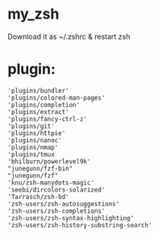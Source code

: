# my_zsh
Download it as ~/.zshrc & restart zsh

# plugin:

    'plugins/bundler'
    'plugins/colored-man-pages'
    'plugins/completion'
    'plugins/extract'
    'plugins/fancy-ctrl-z'
    'plugins/git'
    'plugins/httpie'
    'plugins/nanoc'
    'plugins/nmap'
    'plugins/tmux
    'bhilburn/powerlevel9k'
    "junegunn/fzf-bin"
    "junegunn/fzf"
    'knu/zsh-manydots-magic'
    'seebi/dircolors-solarized'
    'Tarrasch/zsh-bd'
    'zsh-users/zsh-autosuggestions'
    'zsh-users/zsh-completions'
    'zsh-users/zsh-syntax-highlighting'
    'zsh-users/zsh-history-substring-search'
